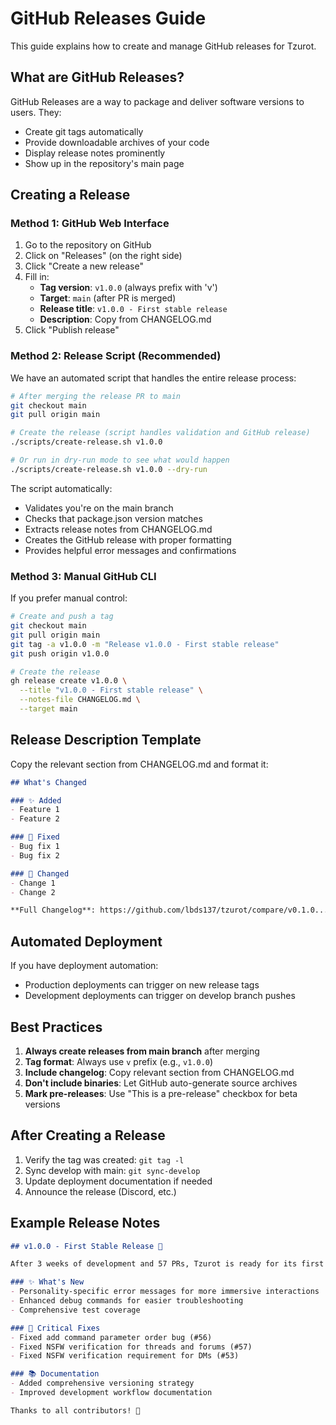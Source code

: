 # GitHub Releases Guide

This guide explains how to create and manage GitHub releases for Tzurot.

## What are GitHub Releases?

GitHub Releases are a way to package and deliver software versions to users. They:
- Create git tags automatically
- Provide downloadable archives of your code
- Display release notes prominently
- Show up in the repository's main page

## Creating a Release

### Method 1: GitHub Web Interface

1. Go to the repository on GitHub
2. Click on "Releases" (on the right side)
3. Click "Create a new release"
4. Fill in:
   - **Tag version**: `v1.0.0` (always prefix with 'v')
   - **Target**: `main` (after PR is merged)
   - **Release title**: `v1.0.0 - First stable release`
   - **Description**: Copy from CHANGELOG.md
5. Click "Publish release"

### Method 2: Release Script (Recommended)

We have an automated script that handles the entire release process:

```bash
# After merging the release PR to main
git checkout main
git pull origin main

# Create the release (script handles validation and GitHub release)
./scripts/create-release.sh v1.0.0

# Or run in dry-run mode to see what would happen
./scripts/create-release.sh v1.0.0 --dry-run
```

The script automatically:
- Validates you're on the main branch
- Checks that package.json version matches
- Extracts release notes from CHANGELOG.md
- Creates the GitHub release with proper formatting
- Provides helpful error messages and confirmations

### Method 3: Manual GitHub CLI

If you prefer manual control:

```bash
# Create and push a tag
git checkout main
git pull origin main
git tag -a v1.0.0 -m "Release v1.0.0 - First stable release"
git push origin v1.0.0

# Create the release
gh release create v1.0.0 \
  --title "v1.0.0 - First stable release" \
  --notes-file CHANGELOG.md \
  --target main
```

## Release Description Template

Copy the relevant section from CHANGELOG.md and format it:

```markdown
## What's Changed

### ✨ Added
- Feature 1
- Feature 2

### 🐛 Fixed
- Bug fix 1
- Bug fix 2

### 🔧 Changed
- Change 1
- Change 2

**Full Changelog**: https://github.com/lbds137/tzurot/compare/v0.1.0...v1.0.0
```

## Automated Deployment

If you have deployment automation:
- Production deployments can trigger on new release tags
- Development deployments can trigger on develop branch pushes

## Best Practices

1. **Always create releases from main branch** after merging
2. **Tag format**: Always use `v` prefix (e.g., `v1.0.0`)
3. **Include changelog**: Copy relevant section from CHANGELOG.md
4. **Don't include binaries**: Let GitHub auto-generate source archives
5. **Mark pre-releases**: Use "This is a pre-release" checkbox for beta versions

## After Creating a Release

1. Verify the tag was created: `git tag -l`
2. Sync develop with main: `git sync-develop`
3. Update deployment documentation if needed
4. Announce the release (Discord, etc.)

## Example Release Notes

```markdown
## v1.0.0 - First Stable Release 🎉

After 3 weeks of development and 57 PRs, Tzurot is ready for its first stable release!

### ✨ What's New
- Personality-specific error messages for more immersive interactions
- Enhanced debug commands for easier troubleshooting
- Comprehensive test coverage

### 🐛 Critical Fixes
- Fixed add command parameter order bug (#56)
- Fixed NSFW verification for threads and forums (#57)
- Fixed NSFW verification requirement for DMs (#53)

### 📚 Documentation
- Added comprehensive versioning strategy
- Improved development workflow documentation

Thanks to all contributors! 🙏
```